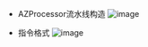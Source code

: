 * AZProcessor流水线构造
![image](https://user-images.githubusercontent.com/59242221/167756149-0732208e-86c4-44db-87fc-419ccca18bf0.png)

* 指令格式
![image](https://user-images.githubusercontent.com/59242221/167756507-e9b5532c-6885-46c8-9e2f-5645726e31b8.png)


